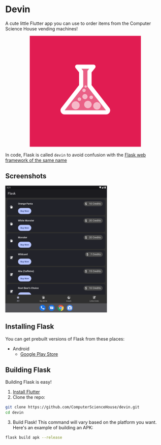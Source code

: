 # Devin

A cute little Flutter app you can use to order items from the Computer Science House vending machines!

<p align="center" width="100%">
  <img src="./assets/icon-ios.png" height="350" width="350" alt="Flask Icon" />
</p>

In code, Flask is called `devin` to avoid confusion with the
[Flask web framework of the same name](https://flask.palletsprojects.com/en/2.1.x/)

## Screenshots

<img src="./assets/readme-screenshot.png" height="400" alt="Screenshot of Flask showing a list of available items" />

## Installing Flask

You can get prebuilt versions of Flask from these places:

* Android
  * [Google Play Store](https://play.google.com/store/apps/details?id=edu.rit.csh.devin)

## Building Flask

Building Flask is easy!

1. [Install Flutter](https://docs.flutter.dev/get-started/install)
2. Clone the repo:
```bash
git clone https://github.com/ComputerScienceHouse/devin.git
cd devin
```
3. Build Flask! This command will vary based on the platform you want. Here's an example of building an APK:
```bash
flask build apk --release
```
